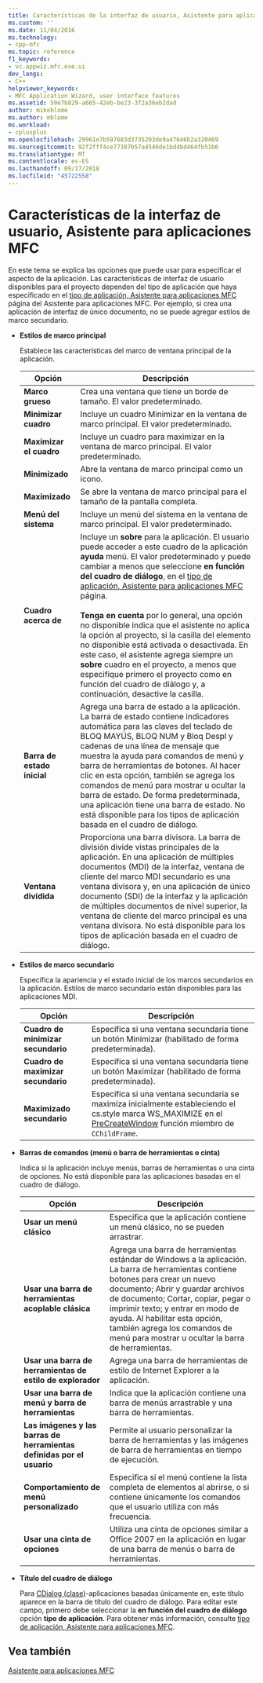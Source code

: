 ```yaml
---
title: Características de la interfaz de usuario, Asistente para aplicaciones MFC | Microsoft Docs
ms.custom: ''
ms.date: 11/04/2016
ms.technology:
- cpp-mfc
ms.topic: reference
f1_keywords:
- vc.appwiz.mfc.exe.ui
dev_langs:
- C++
helpviewer_keywords:
- MFC Application Wizard, user interface features
ms.assetid: 59e7b829-a665-42eb-be23-3f2a36eb2dad
author: mikeblome
ms.author: mblome
ms.workload:
- cplusplus
ms.openlocfilehash: 29961e7b597683d3735203de9a47646b2a320469
ms.sourcegitcommit: 92f2fff4ce77387b57a4546de1bd4bd464fb51b6
ms.translationtype: MT
ms.contentlocale: es-ES
ms.lasthandoff: 09/17/2018
ms.locfileid: "45722558"
---
```

# <a name="user-interface-features-mfc-application-wizard"></a>Características de la interfaz de usuario, Asistente para aplicaciones MFC

En este tema se explica las opciones que puede usar para especificar el aspecto de la aplicación. Las características de interfaz de usuario disponibles para el proyecto dependen del tipo de aplicación que haya especificado en el [tipo de aplicación, Asistente para aplicaciones MFC](../../mfc/reference/application-type-mfc-application-wizard.md) página del Asistente para aplicaciones MFC. Por ejemplo, si crea una aplicación de interfaz de único documento, no se puede agregar estilos de marco secundario.  
  
- **Estilos de marco principal**

   Establece las características del marco de ventana principal de la aplicación.  
  
   |Opción|Descripción|  
   |------------|-----------------|  
   |**Marco grueso**|Crea una ventana que tiene un borde de tamaño. El valor predeterminado.|  
   |**Minimizar cuadro**|Incluye un cuadro Minimizar en la ventana de marco principal. El valor predeterminado.|  
   |**Maximizar el cuadro**|Incluye un cuadro para maximizar en la ventana de marco principal. El valor predeterminado.|  
   |**Minimizado**|Abre la ventana de marco principal como un icono.|  
   |**Maximizado**|Se abre la ventana de marco principal para el tamaño de la pantalla completa.|  
   |**Menú del sistema**|Incluye un menú del sistema en la ventana de marco principal. El valor predeterminado.|  
   |**Cuadro acerca de**|Incluye un **sobre** para la aplicación. El usuario puede acceder a este cuadro de la aplicación **ayuda** menú. El valor predeterminado y puede cambiar a menos que seleccione **en función del cuadro de diálogo**, en el [tipo de aplicación, Asistente para aplicaciones MFC](../../mfc/reference/application-type-mfc-application-wizard.md) página.<br /><br /> **Tenga en cuenta** por lo general, una opción no disponible indica que el asistente no aplica la opción al proyecto, si la casilla del elemento no disponible está activada o desactivada. En este caso, el asistente agrega siempre un **sobre** cuadro en el proyecto, a menos que especifique primero el proyecto como en función del cuadro de diálogo y, a continuación, desactive la casilla.|  
   |**Barra de estado inicial**|Agrega una barra de estado a la aplicación. La barra de estado contiene indicadores automática para las claves del teclado de BLOQ MAYÚS, BLOQ NUM y Bloq Despl y cadenas de una línea de mensaje que muestra la ayuda para comandos de menú y barra de herramientas de botones. Al hacer clic en esta opción, también se agrega los comandos de menú para mostrar u ocultar la barra de estado. De forma predeterminada, una aplicación tiene una barra de estado. No está disponible para los tipos de aplicación basada en el cuadro de diálogo.|  
   |**Ventana dividida**|Proporciona una barra divisora. La barra de división divide vistas principales de la aplicación. En una aplicación de múltiples documentos (MDI) de la interfaz, ventana de cliente del marco MDI secundario es una ventana divisora y, en una aplicación de único documento (SDI) de la interfaz y la aplicación de múltiples documentos de nivel superior, la ventana de cliente del marco principal es una ventana divisora. No está disponible para los tipos de aplicación basada en el cuadro de diálogo.|  
  
- **Estilos de marco secundario**

   Especifica la apariencia y el estado inicial de los marcos secundarios en la aplicación. Estilos de marco secundario están disponibles para las aplicaciones MDI.  
  
   |Opción|Descripción|  
   |------------|-----------------|  
   |**Cuadro de minimizar secundario**|Especifica si una ventana secundaria tiene un botón Minimizar (habilitado de forma predeterminada).|  
   |**Cuadro de maximizar secundario**|Especifica si una ventana secundaria tiene un botón Maximizar (habilitado de forma predeterminada).|  
   |**Maximizado secundario**|Especifica si una ventana secundaria se maximiza inicialmente estableciendo el cs.style marca WS_MAXIMIZE en el [PreCreateWindow](../../mfc/reference/cwnd-class.md#precreatewindow) función miembro de `CChildFrame`.|  
  
- **Barras de comandos (menú o barra de herramientas o cinta)**

   Indica si la aplicación incluye menús, barras de herramientas o una cinta de opciones. No está disponible para las aplicaciones basadas en el cuadro de diálogo.  
  
   |Opción|Descripción|  
   |------------|-----------------|  
   |**Usar un menú clásico**|Especifica que la aplicación contiene un menú clásico, no se pueden arrastrar.|  
   |**Usar una barra de herramientas acoplable clásica**|Agrega una barra de herramientas estándar de Windows a la aplicación. La barra de herramientas contiene botones para crear un nuevo documento; Abrir y guardar archivos de documento; Cortar, copiar, pegar o imprimir texto; y entrar en modo de ayuda. Al habilitar esta opción, también agrega los comandos de menú para mostrar u ocultar la barra de herramientas.|  
   |**Usar una barra de herramientas de estilo de explorador**|Agrega una barra de herramientas de estilo de Internet Explorer a la aplicación.|  
   |**Usar una barra de menú y barra de herramientas**|Indica que la aplicación contiene una barra de menús arrastrable y una barra de herramientas.|  
   |**Las imágenes y las barras de herramientas definidas por el usuario**|Permite al usuario personalizar la barra de herramientas y las imágenes de barra de herramientas en tiempo de ejecución.|  
   |**Comportamiento de menú personalizado**|Especifica si el menú contiene la lista completa de elementos al abrirse, o si contiene únicamente los comandos que el usuario utiliza con más frecuencia.|  
   |**Usar una cinta de opciones**|Utiliza una cinta de opciones similar a Office 2007 en la aplicación en lugar de una barra de menús o barra de herramientas.|  
  
- **Título del cuadro de diálogo**

   Para [CDialog (clase)](../../mfc/reference/cdialog-class.md)-aplicaciones basadas únicamente en, este título aparece en la barra de título del cuadro de diálogo. Para editar este campo, primero debe seleccionar la **en función del cuadro de diálogo** opción **tipo de aplicación**. Para obtener más información, consulte [tipo de aplicación, Asistente para aplicaciones MFC](../../mfc/reference/application-type-mfc-application-wizard.md).  
  
## <a name="see-also"></a>Vea también  
 [Asistente para aplicaciones MFC](../../mfc/reference/mfc-application-wizard.md)

